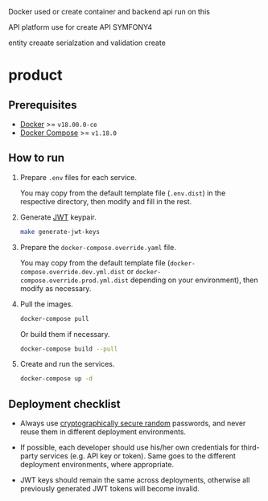 Docker used or create container and backend api run on this

API platform use for create API SYMFONY4

entity creaate
serialzation and validation create

# product


## Prerequisites

*   [Docker](https://docs.docker.com/engine/docker-overview/) >= `v18.00.0-ce`
*   [Docker Compose](https://docs.docker.com/compose/overview/) >= `v1.18.0`

## How to run

1.  Prepare `.env` files for each service.

    You may copy from the default template file (`.env.dist`) in
    the respective directory, then modify and fill in the rest.

2.  Generate [JWT](https://jwt.io/introduction/) keypair.

    ```sh
    make generate-jwt-keys
    ```

3.  Prepare the `docker-compose.override.yaml` file.

    You may copy from the default template file (`docker-compose.override.dev.yml.dist` or `docker-compose.override.prod.yml.dist`
    depending on your environment), then modify as necessary.

4.  Pull the images.

    ```sh
    docker-compose pull
    ```

    Or build them if necessary.

    ```sh
    docker-compose build --pull
    ```

5.  Create and run the services.

    ```sh
    docker-compose up -d
    ```

## Deployment checklist

*   Always use [cryptographically secure random](https://www.random.org/passwords/?num=1&len=24&format=html&rnd=new) passwords,
    and never reuse them in different deployment environments.

*   If possible, each developer should use his/her own credentials for third-party services (e.g. API key or token). Same
    goes to the different deployment environments, where appropriate.

*   JWT keys should remain the same across deployments, otherwise all previously generated JWT tokens will become invalid.
